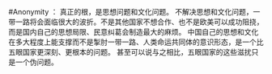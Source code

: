 #Anonymity ：
真正的根，是思想问题和文化问题。 不解决思想和文化问题，一带一路将会面临很大的波折。不是其他国家不想合作、也不是欧美可以成功阻挠，而是国内自己的思想局限、民意纠葛会制造最大的麻烦。 中国自己的思想和文化在多大程度上能支撑而不是掣肘一带一路、人类命运共同体的意识形态，是一个比五眼国家更深刻、更根本的问题。 甚至可以说与之相比，五眼国家的这些滋扰只是一个伪问题。

  
  
